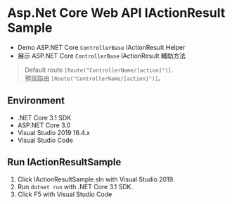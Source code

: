 # Asp.Net Core Web API IActionResult Sample

* Demo ASP.NET Core `ControllerBase` IActionResult Helper
* 展示 ASP.NET Core `ControllerBase` IActionResult 輔助方法

> Default route `[Route("ControllerName/[action]")]`.<br>
> 預設路由 `[Route("ControllerName/[action]")]`。

## Environment

* .NET Core 3.1 SDK
* ASP.NET Core 3.0
* Visual Studio 2019 16.4.x
* Visual Studio Code

## Run IActionResultSample

1. Click IActionResultSample.sln with Visual Studio 2019.
2. Run `dotnet run` with .NET Core 3.1 SDK.
3. Click F5 with Visual Studio Code